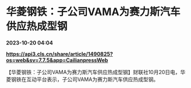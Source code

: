 # 华菱钢铁：子公司VAMA为赛力斯汽车供应热成型钢

**2023-10-20 04:04**

**https://api3.cls.cn/share/article/1490825?os=web&sv=7.7.5&app=CailianpressWeb**

【华菱钢铁：子公司VAMA为赛力斯汽车供应热成型钢】财联社10月20日电，华菱钢铁在互动平台表示，子公司VAMA为赛力斯汽车供应热成型钢。